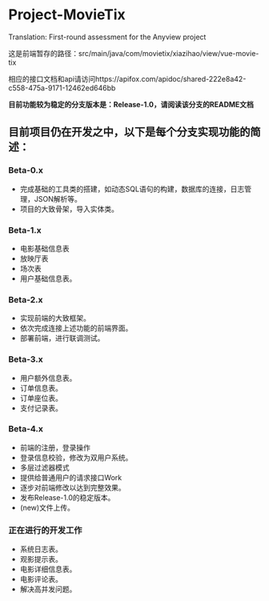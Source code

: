 # Project-MovieTix
Translation: First-round assessment for the Anyview project

这是前端暂存的路径：src/main/java/com/movietix/xiazihao/view/vue-movie-tix

相应的接口文档和api请访问https://apifox.com/apidoc/shared-222e8a42-c558-475a-9171-12462ed646bb


**目前功能较为稳定的分支版本是：Release-1.0，请阅读该分支的README文档**

## 目前项目仍在开发之中，以下是每个分支实现功能的简述：

### Beta-0.x
- 完成基础的工具类的搭建，如动态SQL语句的构建，数据库的连接，日志管理，JSON解析等。
- 项目的大致骨架，导入实体类。

### Beta-1.x
- 电影基础信息表
- 放映厅表
- 场次表
- 用户基础信息表。

### Beta-2.x
- 实现前端的大致框架。
- 依次完成连接上述功能的前端界面。
- 部署前端，进行联调测试。

### Beta-3.x
- 用户额外信息表。
- 订单信息表。
- 订单座位表。
- 支付记录表。

### Beta-4.x
- 前端的注册，登录操作
- 登录信息校验，修改为双用户系统。
- 多层过滤器模式
- 提供给普通用户的请求接口Work
- 逐步对前端修改以达到完整效果。
- 发布Release-1.0的稳定版本。
- (new)文件上传。

### 正在进行的开发工作
- 系统日志表。
- 观影提示表。
- 电影详细信息表。
- 电影评论表。
- 解决高并发问题。
